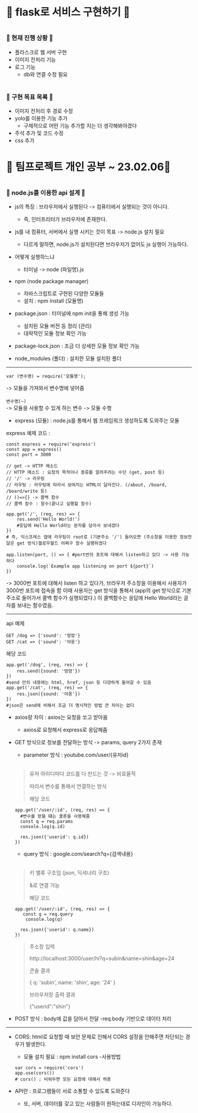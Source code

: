 <h1>🍄 flask로 서비스 구현하기 🍄</h3>

# <h3>🍄 현재 진행 상황 🍄</h3>
- 플라스크로 웹 서버 구현
- 이미지 전처리 기능
- 로그 기능
  - db와 연결 수정 필요
# <h3>🍄 구현 목표 목록 🍄</h3>
- 이미지 전처리 후 경로 수정
- yolo를 이용한 기능 추가
  - 구체적으로 어떤 기능 추가할 지는 더 생각해봐야겠다
- 주석 추가 및 코드 수정
- css 추가

<h1>📖 팀프로젝트 개인 공부 ~ 23.02.06📖</h3>

# <h3>📖 node.js를 이용한 api 설계 📖</h3>
- js의 특징 : 브라우저에서 실행된다 -> 컴퓨터에서 실행되는 것이 아니다.
  - 즉, 인터프리터가 브라우저에 존재한다.

- js를 내 컴퓨터, 서버에서 실행 시키는 것이 목표 -> node.js 설치 필요
  - 다르게 말하면, node.js가 설치된다면 브라우저가 없어도 js 실행이 가능하다.

- 어떻게 실행하느냐
  - 터미널 -> node (파일명).js

- npm (node package manager)
  - 자바스크립트로 구현된 다양한 모듈들
  - 설치 : npm install (모듈명)

- package.json : 터미널에 npm init을 통해 생성 가능
  - 설치된 모듈 버전 등 정리 (관리)
  - 대략적인 모듈 정보 확인 가능
- package-lock.json : 조금 더 상세한 모듈 정보 확인 가능
- node_modules (폴더) : 설치한 모듈 설치된 폴더

----------------------------------------------------
    var (변수명) = require('모듈명');
  
-> 모듈을 가져와서 변수명에 넣어줌
<br>
<br>
    ```변수명(~)```
<br>
-> 모듈을 사용할 수 있게 하는 변수 -> 모듈 수행

- express (모듈) : node.js를 통해서 웹 프레임워크 생성하도록 도와주는 모듈

express 예제 코드 :
```
const express = require('express')
const app = express()
const port = 3000

// get -> HTTP 메소드
// HTTP 메소드 : 요청의 목적이나 종류를 알려주려는 수단 (get, post 등)
// '/' -> 라우팅
// 라우팅 : 라우팅에 따라서 보여지는 HTML이 달라진다. (/about, /board, /board/write 등)
// ()=>{} -> 콜백 함수
// 콜백 함수 : 함수(끝나고 실행할 함수)

app.get('/', (req, res) => {
    res.send('Hello World!')
    #응답에 Hello World라는 문자를 담아서 보내겠다
})
# 즉, 익스프레스 앱에 라우팅이 root로 (기본주소 '/') 들어오면 (주소창을 이용한 정보전달은 get 방식)헬로우월드 어쩌구 함수 실행하겠다

app.listen(port, () => { #port번의 포트에 대해서 listen하고 있다 -> 사용 가능하다
    console.log(`Example app listening on port ${port}`)
})
```
-> 3000번 포트에 대해서 listen 하고 있다가, 브라우저 주소창을 이용해서 사용자가 3000번 포트에 접속을 함
이때 사용자는 get 방식을 통해서 (app의 get 방식으로 기본주소로 들어가서 콜백 함수가 실행되었다.)
이 콜백함수는 응답에 Hello World라는 글자를 보내는 함수였음.

-----------------------------
api 예제 
```
GET /dog => {'sound': '멍멍'}
GET /cat => {'sound': '야옹'}
```

해당 코드
```
app.get('/dog', (req, res) => {
    res.send({sound: '멍멍'})
})
#send 안의 내용에는 html, href, json 등 다양하게 들어갈 수 있음
app.get('/cat', (req, res) => {
    res.json({sound: '야옹'})
})
#json은 send에 비해서 조금 더 명시적인 방법 큰 차이는 없다
```

- axios랑 차이 : axios는 요청을 쏘고 받아옴
   - axios로 요청해서 express로 응답해줌

- GET 방식으로 정보를 전달하는 방식 -> params, query 2가지 존재

  - parameter 방식 : youtube.com/user/{유저id}
  <br>
  
  >유저 아이디마다 코드를 다 만드는 것 -> 비효율적
  >
  >따라서 변수를 통해서 연결하는 방식
  >
  >해당 코드
  >
  ```
  app.get('/user/:id', (req, res) => {
    #변수를 받을 떄는 콜론을 사용해줌
    const q = req.params
    console.log(q.id)

    res.json({'userid': q.id})
  })
  ```

  - query 방식 : google.com/search?q={검색내용}
  <br>
  
  >키 밸류 구조임 (json, 딕셔너리 구조)
  >
  >&로 연결 가능
  >
  >해당 코드
  >
  ```
  app.get('/user/:id', (req, res) => {
     const q = req.query
      console.log(q)

    res.json({'userid': q.name})
  })
  ```

  
  >주소창 입력
  >
  >http://localhost:3000/user/hi?q=subin&name=shin&age=24
  >
  >콘솔 결과
  >
  >{ q: 'subin', name: 'shin', age: '24' }
  >
  >브라우저창 출력 결과
  >
  >{"userid":"shin"}

- POST 방식 : body에 값을 담아서 전달
  -req.body 기반으로 데이터 처리
----------------------------------------
- CORS: html로 요청할 때 보안 문제로 인해서 CORS 설정을 안해주면 차단되는 경우가 발생한다.
  - 모듈 설치 필요 : npm install cors
  -사용방법
  ```
  var cors = require('cors')
  app.use(cors())
  # cors() : 비워두면 모든 요청에 대해서 허용
  ```
  
- API란 : 프로그램들이 서로 소통할 수 있도록 도와준다
  - 또, 서버, 데이터를 갖고 있는 사람들이 원하는대로 디자인이 가능하다.
